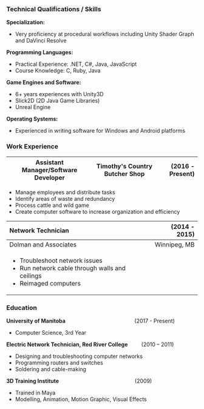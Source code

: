### Technical Qualifications / Skills

**Specialization:**
- Very proficiency at procedural workflows including Unity Shader Graph and DaVinci Resolve

**Programming Languages:**
- Practical Experience: .NET, C#, Java, JavaScript
- Course Knowledge: C, Ruby, Java

**Game Engines and Software:**
- 6+ years experiences with Unity3D
- Slick2D (2D Java Game Libraries)
- Unreal Engine

**Operating Systems:**
- Experienced in writing software for Windows and Android platforms

### Work Experience
| Assistant Manager/Software Developer | Timothy's Country Butcher Shop | (2016 - Present) |
|--------------------------------------|--------------------------------|-----------------:|
     
- Manage employees and distribute tasks
- Identify areas of waste and redundancy
- Process cattle and wild game
- Create computer software to increase organization and efficiency

| **Network Technician**  | (2014 - 2015) |
|:------------------------------------------|-----------------:|
| Dolman and Associates                     | Winnipeg, MB     |
|<ul><li>Troubleshoot network issues</li><li>Run network cable through walls and ceilings</li><li>Reimaged computers</li></ul>|                  |

### Education

**University of Manitoba**&emsp;&emsp;&emsp;&emsp;&emsp;&emsp;&emsp;&emsp;&emsp;&emsp;&emsp;&emsp;&emsp;(2017 - Present) <br />
- Computer Science, 3rd Year

**Electric Network Technician, Red River College** &emsp;&emsp; (2010 – 2011) <br />
- Designing and troubleshooting computer networks
- Programming routers and switches
- Soldering and cable-making

**3D Training Institute**&emsp;&emsp;&emsp;&emsp;&emsp;&emsp;&emsp;&emsp;&emsp;&emsp;&emsp;&emsp;&emsp;&emsp; (2009) <br />
- Trained in Maya
- Modelling, Animation, Motion Graphic, Visual Effects

